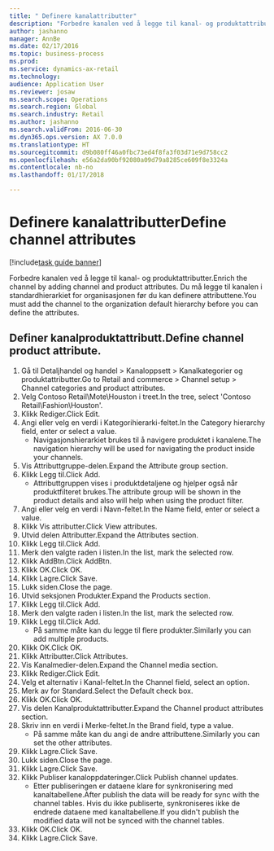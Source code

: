 ```yaml
--- 
title: " Definere kanalattributter"
description: "Forbedre kanalen ved å legge til kanal- og produktattributter."
author: jashanno
manager: AnnBe
ms.date: 02/17/2016
ms.topic: business-process
ms.prod: 
ms.service: dynamics-ax-retail
ms.technology: 
audience: Application User
ms.reviewer: josaw
ms.search.scope: Operations
ms.search.region: Global
ms.search.industry: Retail
ms.author: jashanno
ms.search.validFrom: 2016-06-30
ms.dyn365.ops.version: AX 7.0.0
ms.translationtype: HT
ms.sourcegitcommit: d9b080ff46a0fbc73ed4f8fa3f03d71e9d758cc2
ms.openlocfilehash: e56a2da90bf92080a09d79a8285ce609f8e3324a
ms.contentlocale: nb-no
ms.lasthandoff: 01/17/2018

---
```

# <a name="define-channel-attributes"></a><span data-ttu-id="c63b8-103"> Definere kanalattributter</span><span class="sxs-lookup"><span data-stu-id="c63b8-103">Define channel attributes</span></span>

[!include[task guide banner](../includes/task-guide-banner.md)]

<span data-ttu-id="c63b8-104">Forbedre kanalen ved å legge til kanal- og produktattributter.</span><span class="sxs-lookup"><span data-stu-id="c63b8-104">Enrich the channel by adding channel and product attributes.</span></span> <span data-ttu-id="c63b8-105">Du må legge til kanalen i standardhierarkiet for organisasjonen før du kan definere attributtene.</span><span class="sxs-lookup"><span data-stu-id="c63b8-105">You must add the channel to the organization default hierarchy before you can define the attributes.</span></span>


## <a name="define-channel-product-attribute"></a><span data-ttu-id="c63b8-106">Definer kanalproduktattributt.</span><span class="sxs-lookup"><span data-stu-id="c63b8-106">Define channel product attribute.</span></span>
1. <span data-ttu-id="c63b8-107">Gå til Detaljhandel og handel > Kanaloppsett > Kanalkategorier og produktattributter.</span><span class="sxs-lookup"><span data-stu-id="c63b8-107">Go to Retail and commerce > Channel setup > Channel categories and product attributes.</span></span>
2. <span data-ttu-id="c63b8-108">Velg Contoso Retail\Mote\Houston i treet.</span><span class="sxs-lookup"><span data-stu-id="c63b8-108">In the tree, select 'Contoso Retail\Fashion\Houston'.</span></span>
3. <span data-ttu-id="c63b8-109">Klikk Rediger.</span><span class="sxs-lookup"><span data-stu-id="c63b8-109">Click Edit.</span></span>
4. <span data-ttu-id="c63b8-110">Angi eller velg en verdi i Kategorihierarki-feltet.</span><span class="sxs-lookup"><span data-stu-id="c63b8-110">In the Category hierarchy field, enter or select a value.</span></span>
    * <span data-ttu-id="c63b8-111">Navigasjonshierarkiet brukes til å navigere produktet i kanalene.</span><span class="sxs-lookup"><span data-stu-id="c63b8-111">The navigation hierarchy will be used for navigating the product inside your channels.</span></span>  
5. <span data-ttu-id="c63b8-112">Vis Attributtgruppe-delen.</span><span class="sxs-lookup"><span data-stu-id="c63b8-112">Expand the Attribute group section.</span></span>
6. <span data-ttu-id="c63b8-113">Klikk Legg til.</span><span class="sxs-lookup"><span data-stu-id="c63b8-113">Click Add.</span></span>
    * <span data-ttu-id="c63b8-114">Attributtgruppen vises i produktdetaljene og hjelper også når produktfilteret brukes.</span><span class="sxs-lookup"><span data-stu-id="c63b8-114">The attribute group will be shown in the product details and also will help when using the product filter.</span></span>  
7. <span data-ttu-id="c63b8-115">Angi eller velg en verdi i Navn-feltet.</span><span class="sxs-lookup"><span data-stu-id="c63b8-115">In the Name field, enter or select a value.</span></span>
8. <span data-ttu-id="c63b8-116">Klikk Vis attributter.</span><span class="sxs-lookup"><span data-stu-id="c63b8-116">Click View attributes.</span></span>
9. <span data-ttu-id="c63b8-117">Utvid delen Attributter.</span><span class="sxs-lookup"><span data-stu-id="c63b8-117">Expand the Attributes section.</span></span>
10. <span data-ttu-id="c63b8-118">Klikk Legg til.</span><span class="sxs-lookup"><span data-stu-id="c63b8-118">Click Add.</span></span>
11. <span data-ttu-id="c63b8-119">Merk den valgte raden i listen.</span><span class="sxs-lookup"><span data-stu-id="c63b8-119">In the list, mark the selected row.</span></span>
12. <span data-ttu-id="c63b8-120">Klikk AddBtn.</span><span class="sxs-lookup"><span data-stu-id="c63b8-120">Click AddBtn.</span></span>
13. <span data-ttu-id="c63b8-121">Klikk OK.</span><span class="sxs-lookup"><span data-stu-id="c63b8-121">Click OK.</span></span>
14. <span data-ttu-id="c63b8-122">Klikk Lagre.</span><span class="sxs-lookup"><span data-stu-id="c63b8-122">Click Save.</span></span>
15. <span data-ttu-id="c63b8-123">Lukk siden.</span><span class="sxs-lookup"><span data-stu-id="c63b8-123">Close the page.</span></span>
16. <span data-ttu-id="c63b8-124">Utvid seksjonen Produkter.</span><span class="sxs-lookup"><span data-stu-id="c63b8-124">Expand the Products section.</span></span>
17. <span data-ttu-id="c63b8-125">Klikk Legg til.</span><span class="sxs-lookup"><span data-stu-id="c63b8-125">Click Add.</span></span>
18. <span data-ttu-id="c63b8-126">Merk den valgte raden i listen.</span><span class="sxs-lookup"><span data-stu-id="c63b8-126">In the list, mark the selected row.</span></span>
19. <span data-ttu-id="c63b8-127">Klikk Legg til.</span><span class="sxs-lookup"><span data-stu-id="c63b8-127">Click Add.</span></span>
    * <span data-ttu-id="c63b8-128">På samme måte kan du legge til flere produkter.</span><span class="sxs-lookup"><span data-stu-id="c63b8-128">Similarly you can add multiple products.</span></span>  
20. <span data-ttu-id="c63b8-129">Klikk OK.</span><span class="sxs-lookup"><span data-stu-id="c63b8-129">Click OK.</span></span>
21. <span data-ttu-id="c63b8-130">Klikk Attributter.</span><span class="sxs-lookup"><span data-stu-id="c63b8-130">Click Attributes.</span></span>
22. <span data-ttu-id="c63b8-131">Vis Kanalmedier-delen.</span><span class="sxs-lookup"><span data-stu-id="c63b8-131">Expand the Channel media section.</span></span>
23. <span data-ttu-id="c63b8-132">Klikk Rediger.</span><span class="sxs-lookup"><span data-stu-id="c63b8-132">Click Edit.</span></span>
24. <span data-ttu-id="c63b8-133">Velg et alternativ i Kanal-feltet.</span><span class="sxs-lookup"><span data-stu-id="c63b8-133">In the Channel field, select an option.</span></span>
25. <span data-ttu-id="c63b8-134">Merk av for Standard.</span><span class="sxs-lookup"><span data-stu-id="c63b8-134">Select the Default check box.</span></span>
26. <span data-ttu-id="c63b8-135">Klikk OK.</span><span class="sxs-lookup"><span data-stu-id="c63b8-135">Click OK.</span></span>
27. <span data-ttu-id="c63b8-136">Vis delen Kanalproduktattributter.</span><span class="sxs-lookup"><span data-stu-id="c63b8-136">Expand the Channel product attributes section.</span></span>
28. <span data-ttu-id="c63b8-137">Skriv inn en verdi i Merke-feltet.</span><span class="sxs-lookup"><span data-stu-id="c63b8-137">In the Brand field, type a value.</span></span>
    * <span data-ttu-id="c63b8-138">På samme måte kan du angi de andre attributtene.</span><span class="sxs-lookup"><span data-stu-id="c63b8-138">Similarly you can set the other attributes.</span></span>  
29. <span data-ttu-id="c63b8-139">Klikk Lagre.</span><span class="sxs-lookup"><span data-stu-id="c63b8-139">Click Save.</span></span>
30. <span data-ttu-id="c63b8-140">Lukk siden.</span><span class="sxs-lookup"><span data-stu-id="c63b8-140">Close the page.</span></span>
31. <span data-ttu-id="c63b8-141">Klikk Lagre.</span><span class="sxs-lookup"><span data-stu-id="c63b8-141">Click Save.</span></span>
32. <span data-ttu-id="c63b8-142">Klikk Publiser kanaloppdateringer.</span><span class="sxs-lookup"><span data-stu-id="c63b8-142">Click Publish channel updates.</span></span>
    * <span data-ttu-id="c63b8-143">Etter publiseringen er dataene klare for synkronisering med kanaltabellene.</span><span class="sxs-lookup"><span data-stu-id="c63b8-143">After publish the data will be ready for sync with the channel tables.</span></span> <span data-ttu-id="c63b8-144">Hvis du ikke publiserte, synkroniseres ikke de endrede dataene med kanaltabellene.</span><span class="sxs-lookup"><span data-stu-id="c63b8-144">If you didn't publish the modified data will not be synced with the channel tables.</span></span>  
33. <span data-ttu-id="c63b8-145">Klikk OK.</span><span class="sxs-lookup"><span data-stu-id="c63b8-145">Click OK.</span></span>
34. <span data-ttu-id="c63b8-146">Klikk Lagre.</span><span class="sxs-lookup"><span data-stu-id="c63b8-146">Click Save.</span></span>


